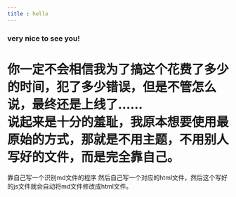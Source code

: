 ```yaml
---
title : hello
---
```


### very nice to see you! ###
你一定不会相信我为了搞这个花费了多少的时间，犯了多少错误，但是不管怎么说，最终还是上线了……  <br>
说起来是十分的羞耻，我原本想要使用最原始的方式，那就是不用主题，不用别人写好的文件，而是完全靠自己。<br>
===
靠自己写一个识别md文件的程序
然后自己写一个对应的html文件，然后这个写好的js文件就会自动将md文件修改成html文件。
